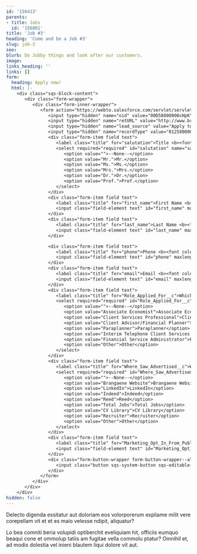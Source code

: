 ```yaml
---
id: '156413'
parents:
- title: Jobs
  id: '156001'
title: 'Job #3'
heading: 'Come and be a Job #3'
slug: job-3
seo: 
blurb: Do Jobby things and look after our customers.
image: 
links_heading: ''
links: []
form:
  heading: Apply now!
  html: |-
    <div class="sqs-block-content">
       <div class="form-wrapper">
          <div class="form-inner-wrapper">
             <form action="https://webto.salesforce.com/servlet/servlet.WebToLead?encoding=UTF-8" method="POST">
                <input type="hidden" name="oid" value="00D58000000cHpK" />
                <input type="hidden" name="retURL" value="http://www.brangaene.com/thank-you" />
                <input type="hidden" name="lead_source" value="Apply to Brangaene" />
                <input type="hidden" name="recordType" value="01258000000FS42" />
                <div class="form-item field text">
                   <label class="title" for="salutation">Title <b><font color="A91F1F">*</font></b></label>
                   <select required="required" id="salutation" name="salutation">
                      <option value="">--None--</option>
                      <option value="Mr.">Mr.</option>
                      <option value="Ms.">Ms.</option>
                      <option value="Mrs.">Mrs.</option>
                      <option value="Dr.">Dr.</option>
                      <option value="Prof.">Prof.</option>
                   </select>
                </div>
                <div class="form-item field text">
                   <label class="title" for="first_name">First Name <b><font color="A91F1F">*</font></b></label>
                   <input class="field-element text" id="first_name" maxlength="40" name="first_name" size="20" type="text" required="" />
                </div>
                <div class="form-item field text">
                   <label class="title" for="last_name">Last Name <b><font color="A91F1F">*</font></b></label>
                   <input class="field-element text" id="last_name" maxlength="80" name="last_name" size="20" type="text" required="" />
                </div>

                <div class="form-item field text">
                   <label class="title" for="phone">Phone <b><font color="A91F1F">*</font></b></label>
                   <input class="field-element text" id="phone" maxlength="40" name="phone" size="20" type="text" required="" />
                </div>
                <div class="form-item field text">
                   <label class="title" for="email">Email <b><font color="A91F1F">*</font></b></label>
                   <input class="field-element text" id="email" maxlength="80" name="email" size="20" type="email" required="" />
                </div>
                <div class="form-item field text">
                   <label class="title" for="Role_Applied_For__c">Which role would you like to apply for?<b><font color="A91F1F">*</font></b></label>
                   <select required="required" id="Role_Applied_For__c" name="Role_Applied_For__c">
                      <option value="">--None--</option>
                      <option value="Associate Economist">Associate Economist</option>
                      <option value="Client Services Professional">Client Services Professional</option>
                      <option value="Client Advisor/Financial Planner">Client Advisor/Financial Planner</option>
                      <option value="Paraplanner">Paraplanner</option>
                      <option value="Interim Telephone Client Services Professional">Interim Telephone Client Services Professional</option>
                      <option value="Financial Service Administrator">Financial Service Administrator</option>
                      <option value="Other">Other</option>
                   </select>
                </div>
                <div class="form-item field text">
                   <label class="title" for="Where_Saw_Advertised__c">Where did you see the job advertised?<b><font color="A91F1F">*</font></b></label>
                   <select required="required" id="Where_Saw_Advertised__c" name="Where_Saw_Advertised__c">
                      <option value="">--None--</option>
                      <option value="Brangaene Website">Brangaene Website</option>
                      <option value="LinkedIn">LinkedIn</option>
                      <option value="Indeed">Indeed</option>
                      <option value="Reed">Reed</option>
                      <option value="Total Jobs">Total Jobs</option>
                      <option value="CV Library">CV Library</option>
                      <option value="Recruiter">Recruiter</option>
                      <option value="Other">Other</option>
                   </select>
                </div>
                <div class="form-item field text">
                   <label class="title" for="Marketing_Opt_In_From_Public_Webform__c">I'm happy for Brangaene to send me emails and to telephone me regarding my application:<b><font color="A91F1F">*</font></b></label>
                   <input class="field-element text" id="Marketing_Opt_In_From_Public_Webform__c" name="Marketing_Opt_In_From_Public_Webform__c" size="20" type="checkbox" value="1" required="" />
                </div>
                <div class="form-button-wrapper form-button-wrapper--align-left">
                   <input class="button sqs-system-button sqs-editable-button" type="submit" value="submit" name="submit" />
                </div>
             </form>
          </div>
       </div>
    </div>
hidden: false
---
```


Delecto digenda essitatur aut doloriam eos volorporerum expliame milit vere corepellam vit et et es maio velesse ndipit, aliquatur?

Lo bea comniti beria volupidi optiberchit eveliquiam hit, officiis eumquo beaqui cone et ommolup tatiis am fugitae vella commolu ptatur? Omnihil et, ad modis dolestia vel inieni blautem liqui dolore vit aut.